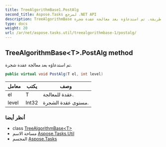 ```yaml
---
title: TreeAlgorithmBase1.PostAlg
second_title: Aspose.Tasks لمرجع .NET API
description: TreeAlgorithmBase طريقة. تم استدعاؤه بعد معالجة عقدة شجرة.
type: docs
weight: 20
url: /ar/net/aspose.tasks.util/treealgorithmbase-1/postalg/
---
```

## TreeAlgorithmBase&lt;T&gt;.PostAlg method

تم استدعاؤه بعد معالجة عقدة شجرة.

```csharp
public virtual void PostAlg(T el, int level)
```

| معامل | يكتب | وصف |
| --- | --- | --- |
| el | T | عقدة للمعالجة. |
| level | Int32 | مستوى عقدة الشجرة. |

### أنظر أيضا

* class [TreeAlgorithmBase&lt;T&gt;](../)
* مساحة الاسم [Aspose.Tasks.Util](../../treealgorithmbase-1/)
* المجسم [Aspose.Tasks](../../../)


